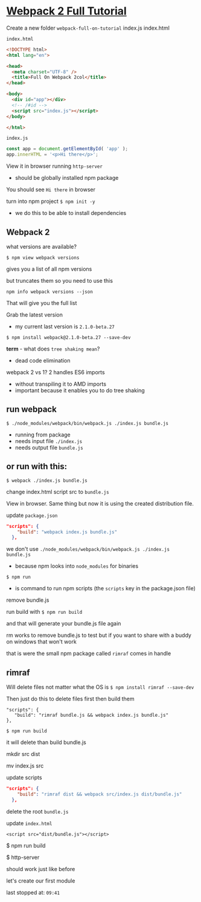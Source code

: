 # [Webpack 2 Full Tutorial](https://www.youtube.com/watch?v=eWmkBNBTbMM)

Create a new folder `webpack-full-on-tutorial`
index.js
index.html

`index.html`

```html
<!DOCTYPE html>
<html lang="en">

<head>
  <meta charset="UTF-8" />
  <title>Full On Webpack 2col</title>
</head>

<body>
  <div id="app"></div>
  <!-- /#id -->
  <script src="index.js"></script>
</body>

</html>
```

`index.js`

```js
const app = document.getElementById( 'app' );
app.innerHTML = '<p>Hi there</p>';
```

View it in browser running `http-server`

* should be globally installed npm package

You should see `Hi there` in browser

turn into npm project
`$ npm init -y`

* we do this to be able to install dependencies

## Webpack 2
what versions are available?

`$ npm view webpack versions`

gives you a list of all npm versions

but truncates them so you need to use this

`npm info webpack versions --json`

That will give you the full list

Grab the latest version

* my current last version is `2.1.0-beta.27`

`$ npm install webpack@2.1.0-beta.27 --save-dev`


**term** - what does `tree shaking mean`?
* dead code elimination

webpack 2 vs 1?
2 handles ES6 imports
* without transpiling it to AMD imports
* important because it enables you to do tree shaking

## run webpack

`$ ./node_modules/webpack/bin/webpack.js ./index.js bundle.js`

* running from package
* needs input file `./index.js`
* needs output file `bundle.js`

## or run with this:

`$ webpack ./index.js bundle.js`

change index.html script src to `bundle.js`

View in browser. Same thing but now it is using the created distribution file.

update `package.json`

```json
"scripts": {
    "build": "webpack index.js bundle.js"
  },
```

we don't use `./node_modules/webpack/bin/webpack.js ./index.js bundle.js`

* because npm looks into `node_modules` for binaries

`$ npm run`

* is command to run npm scripts (the `scripts` key in the package.json file)

remove bundle.js

run build with `$ npm run build`

and that will generate your bundle.js file again

rm works to remove bundle.js to test but if you want to share with a buddy on windows that won't work

that is were the small npm package called `rimraf` comes in handle

## rimraf
Will delete files not matter what the OS is
`$ npm install rimraf --save-dev`

Then just do this to delete files first then build them

```
"scripts": {
   "build": "rimraf bundle.js && webpack index.js bundle.js"
},
```

`$ npm run build`

it will delete than build bundle.js

mkdir src dist

mv index.js src

update scripts

```json
"scripts": {
    "build": "rimraf dist && webpack src/index.js dist/bundle.js"
  },
```

delete the root `bundle.js`

update `index.html`

`<script src="dist/bundle.js"></script>`

$ npm run build

$ http-server

should work just like before

let's create our first module

last stopped at: `09:41`

